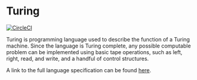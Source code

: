 # Turing

[![CircleCI](https://circleci.com/gh/BakerSmithA/Turing/tree/master.svg?style=shield&circle-token=:circle-token)](https://circleci.com/gh/BakerSmithA/Turing/tree/master)

Turing is programming language used to describe the function of a Turing machine. Since the language is Turing complete, any possible computable problem can be implemented using basic tape operations, such as left, right, read, and write, and a handful of control structures.  

A link to the full language specification can be found [here](https://www.overleaf.com/read/fmhbhgtjkbqv). 
